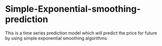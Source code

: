 # Simple-Exponential-smoothing-prediction
This is a time series prediction model which will predict the price for future by using simple exponential smoothing algorithms
